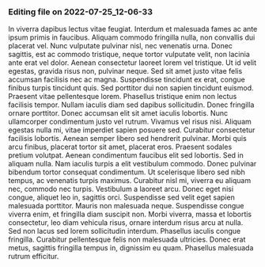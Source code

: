 

### Editing file on 2022-07-25_12-06-33

In viverra dapibus lectus vitae feugiat. Interdum et malesuada fames ac ante ipsum primis in faucibus. Aliquam commodo fringilla nulla, non convallis dui placerat vel. Nunc vulputate pulvinar nisl, nec venenatis urna. Donec sagittis, est ac commodo tristique, neque tortor vulputate velit, non lacinia ante erat vel dolor. Aenean consectetur laoreet lorem vel tristique. Ut id velit egestas, gravida risus non, pulvinar neque.
Sed sit amet justo vitae felis accumsan facilisis nec ac magna. Suspendisse tincidunt ex erat, congue finibus turpis tincidunt quis. Sed porttitor dui non sapien tincidunt euismod. Praesent vitae pellentesque lorem. Phasellus tristique enim non lectus facilisis tempor. Nullam iaculis diam sed dapibus sollicitudin. Donec fringilla ornare porttitor. Donec accumsan elit sit amet iaculis lobortis.
Nunc ullamcorper condimentum justo vel rutrum. Vivamus vel risus nisi. Aliquam egestas nulla mi, vitae imperdiet sapien posuere sed. Curabitur consectetur facilisis lobortis. Aenean semper libero sed hendrerit pulvinar. Morbi quis arcu finibus, placerat tortor sit amet, placerat eros. Praesent sodales pretium volutpat. Aenean condimentum faucibus elit sed lobortis. Sed in aliquam nulla. Nam iaculis turpis a elit vestibulum commodo. Donec pulvinar bibendum tortor consequat condimentum. Ut scelerisque libero sed nibh tempus, ac venenatis turpis maximus. Curabitur nisl mi, viverra eu aliquam nec, commodo nec turpis. Vestibulum a laoreet arcu.
Donec eget nisi congue, aliquet leo in, sagittis orci. Suspendisse sed velit eget sapien malesuada porttitor. Mauris non malesuada neque. Suspendisse congue viverra enim, et fringilla diam suscipit non. Morbi viverra, massa et lobortis consectetur, leo diam vehicula risus, ornare interdum risus arcu at nulla. Sed non lacus sed lorem sollicitudin interdum. Phasellus iaculis congue fringilla. Curabitur pellentesque felis non malesuada ultricies. Donec erat metus, sagittis fringilla tempus in, dignissim eu quam. Phasellus malesuada rutrum efficitur.


